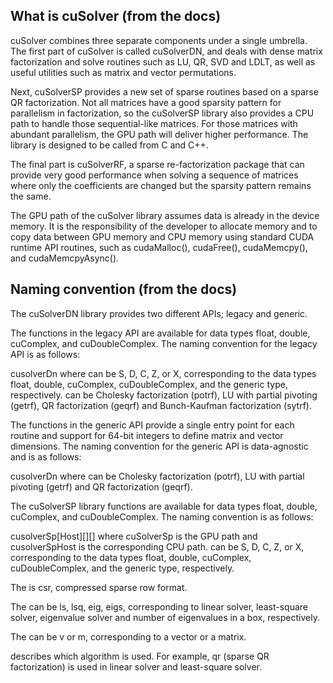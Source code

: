## What is cuSolver (from the docs)
cuSolver combines three separate components under a single umbrella. The first part of cuSolver is called cuSolverDN, and deals with dense matrix factorization and solve routines such as LU, QR, SVD and LDLT, as well as useful utilities such as matrix and vector permutations.

Next, cuSolverSP provides a new set of sparse routines based on a sparse QR factorization. Not all matrices have a good sparsity pattern for parallelism in factorization, so the cuSolverSP library also provides a CPU path to handle those sequential-like matrices. For those matrices with abundant parallelism, the GPU path will deliver higher performance. The library is designed to be called from C and C++.

The final part is cuSolverRF, a sparse re-factorization package that can provide very good performance when solving a sequence of matrices where only the coefficients are changed but the sparsity pattern remains the same.

The GPU path of the cuSolver library assumes data is already in the device memory. It is the responsibility of the developer to allocate memory and to copy data between GPU memory and CPU memory using standard CUDA runtime API routines, such as cudaMalloc(), cudaFree(), cudaMemcpy(), and cudaMemcpyAsync().


## Naming convention (from the docs)
The cuSolverDN library provides two different APIs; legacy and generic.

The functions in the legacy API are available for data types float, double, cuComplex, and cuDoubleComplex. The naming convention for the legacy API is as follows:

cusolverDn<t><operation>
where <t> can be S, D, C, Z, or X, corresponding to the data types float, double, cuComplex, cuDoubleComplex, and the generic type, respectively. <operation> can be Cholesky factorization (potrf), LU with partial pivoting (getrf), QR factorization (geqrf) and Bunch-Kaufman factorization (sytrf).

The functions in the generic API provide a single entry point for each routine and support for 64-bit integers to define matrix and vector dimensions. The naming convention for the generic API is data-agnostic and is as follows:

cusolverDn<operation>
where <operation> can be Cholesky factorization (potrf), LU with partial pivoting (getrf) and QR factorization (geqrf).

The cuSolverSP library functions are available for data types float, double, cuComplex, and cuDoubleComplex. The naming convention is as follows:

cusolverSp[Host]<t>[<matrix data format>]<operation>[<output matrix data format>]<based on>
where cuSolverSp is the GPU path and cusolverSpHost is the corresponding CPU path. <t> can be S, D, C, Z, or X, corresponding to the data types float, double, cuComplex, cuDoubleComplex, and the generic type, respectively.

The <matrix data format> is csr, compressed sparse row format.

The <operation> can be ls, lsq, eig, eigs, corresponding to linear solver, least-square solver, eigenvalue solver and number of eigenvalues in a box, respectively.

The <output matrix data format> can be v or m, corresponding to a vector or a matrix.

<based on> describes which algorithm is used. For example, qr (sparse QR factorization) is used in linear solver and least-square solver.
